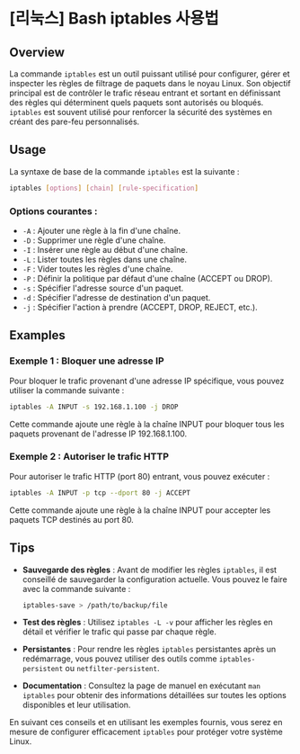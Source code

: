 # [리눅스] Bash iptables 사용법

## Overview
La commande `iptables` est un outil puissant utilisé pour configurer, gérer et inspecter les règles de filtrage de paquets dans le noyau Linux. Son objectif principal est de contrôler le trafic réseau entrant et sortant en définissant des règles qui déterminent quels paquets sont autorisés ou bloqués. `iptables` est souvent utilisé pour renforcer la sécurité des systèmes en créant des pare-feu personnalisés.

## Usage
La syntaxe de base de la commande `iptables` est la suivante :

```bash
iptables [options] [chain] [rule-specification]
```

### Options courantes :
- `-A` : Ajouter une règle à la fin d'une chaîne.
- `-D` : Supprimer une règle d'une chaîne.
- `-I` : Insérer une règle au début d'une chaîne.
- `-L` : Lister toutes les règles dans une chaîne.
- `-F` : Vider toutes les règles d'une chaîne.
- `-P` : Définir la politique par défaut d'une chaîne (ACCEPT ou DROP).
- `-s` : Spécifier l'adresse source d'un paquet.
- `-d` : Spécifier l'adresse de destination d'un paquet.
- `-j` : Spécifier l'action à prendre (ACCEPT, DROP, REJECT, etc.).

## Examples
### Exemple 1 : Bloquer une adresse IP
Pour bloquer le trafic provenant d'une adresse IP spécifique, vous pouvez utiliser la commande suivante :

```bash
iptables -A INPUT -s 192.168.1.100 -j DROP
```
Cette commande ajoute une règle à la chaîne INPUT pour bloquer tous les paquets provenant de l'adresse IP 192.168.1.100.

### Exemple 2 : Autoriser le trafic HTTP
Pour autoriser le trafic HTTP (port 80) entrant, vous pouvez exécuter :

```bash
iptables -A INPUT -p tcp --dport 80 -j ACCEPT
```
Cette commande ajoute une règle à la chaîne INPUT pour accepter les paquets TCP destinés au port 80.

## Tips
- **Sauvegarde des règles** : Avant de modifier les règles `iptables`, il est conseillé de sauvegarder la configuration actuelle. Vous pouvez le faire avec la commande suivante :

  ```bash
  iptables-save > /path/to/backup/file
  ```

- **Test des règles** : Utilisez `iptables -L -v` pour afficher les règles en détail et vérifier le trafic qui passe par chaque règle.

- **Persistantes** : Pour rendre les règles `iptables` persistantes après un redémarrage, vous pouvez utiliser des outils comme `iptables-persistent` ou `netfilter-persistent`.

- **Documentation** : Consultez la page de manuel en exécutant `man iptables` pour obtenir des informations détaillées sur toutes les options disponibles et leur utilisation.

En suivant ces conseils et en utilisant les exemples fournis, vous serez en mesure de configurer efficacement `iptables` pour protéger votre système Linux.